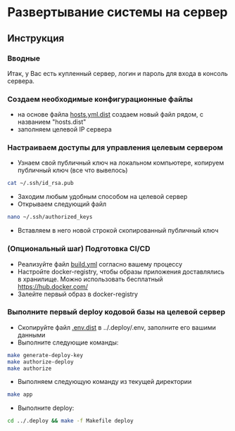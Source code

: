 # Развертывание системы на сервер
## Инструкция
### Вводные
Итак, у Вас есть купленный сервер, логин и пароль для входа в консоль сервера.

### Создаем необходимые конфигурационные файлы
- на основе файла [hosts.yml.dist](hosts.yml.dist) создаем новый файл рядом, с названием "hosts.dist"
- заполняем целевой IP сервера

### Настраиваем доступы для управления целевым сервером
- Узнаем свой публичный ключ на локальном компьютере, копируем публичный ключ (все что вывелось)
```bash
cat ~/.ssh/id_rsa.pub
```
- Заходим любым удобным способом на целевой сервер
- Открываем следующий файл
```bash
nano ~/.ssh/authorized_keys
```
- Вставляем в него новой строкой скопированный публичный ключ

### (Опциональный шаг) Подготовка CI/CD
- Реализуйте файл [build.yml](../.github/workflows/build.yml) согласно вашему процессу
- Настройте docker-registry, чтобы образы приложения доставлялись в хранилище. Можно использовать бесплатный https://hub.docker.com/
- Залейте первый образ в docker-registry

### Выполните первый deploy кодовой базы на целевой сервер
- Скопируйте файл [.env.dist](../.deploy/.env.dist) в ../.deploy/.env, заполните его вашими данными
- Выполните следующие команды:
```bash
make generate-deploy-key
make authorize-deploy
make authorize
```
- Выполняем следующую команду из текущей директории
```bash
make app
```
- Выполните deploy:
```bash
cd ../.deploy && make -f Makefile deploy
```
